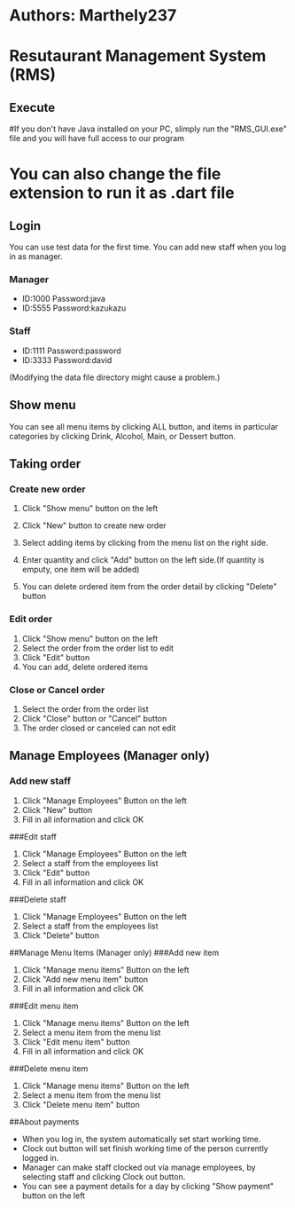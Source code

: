 # Authors: Marthely237

# Resutaurant Management System (RMS)
## Execute
#If you don't have Java installed on your PC, slimply run the "RMS_GUI.exe" file and you will have full access to our program
# You can also change the file extension to run it as .dart file


## Login
You can use test data for the first time. You can add new staff when you log in as manager.
### Manager
- ID:1000 Password:java
- ID:5555 Password:kazukazu

### Staff
* ID:1111 Password:password
* ID:3333 Password:david  

(Modifying the data file directory might cause a problem.)  

## Show menu
You can see all menu items by clicking ALL button, and items in particular categories by clicking Drink, Alcohol, Main, or Dessert button.  
## Taking order
### Create new order
1. Click "Show menu" button on the left
2. Click "New" button to create new order


3. Select adding items by clicking from the menu list on the right side.
4. Enter quantity and click "Add" button on the left side.(If quantity is emputy, one item will be added)
5. You can delete ordered item from the order detail by clicking "Delete" button  

### Edit order
1. Click "Show menu" button on the left
2. Select the order from the order list to edit
3. Click "Edit" button
4. You can add, delete ordered items

### Close or Cancel order
1. Select the order from the order list
2. Click "Close" button or "Cancel" button
3. The order closed or canceled can not edit

## Manage Employees (Manager only)
### Add new staff
1. Click "Manage Employees" Button on the left
2. Click "New" button
3. Fill in all information and click OK

###Edit staff
1. Click "Manage Employees" Button on the left
2. Select a staff from the employees list
3. Click "Edit" button
4. Fill in all information and click OK

###Delete staff
1. Click "Manage Employees" Button on the left
2. Select a staff from the employees list
3. Click "Delete" button

##Manage Menu Items (Manager only)
###Add new item
1. Click "Manage menu items" Button on the left
2. Click "Add new menu item" button
3. Fill in all information and click OK

###Edit menu item
1. Click "Manage menu items" Button on the left
2. Select a menu item from the menu list
3. Click "Edit menu item" button
4. Fill in all information and click OK

###Delete menu item
1. Click "Manage menu items" Button on the left
2. Select a menu item from the menu list
3. Click "Delete menu item" button

##About payments
* When you log in, the system automatically set start working time.
* Clock out button will set finish working time of the person currently logged in.
* Manager can make staff clocked out via manage employees, by selecting staff and clicking Clock out button.
* You can see a payment details for a day by clicking "Show payment" button on the left 
